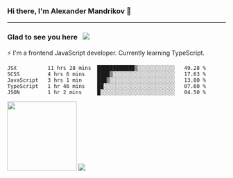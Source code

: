 ### Hi there, I'm Alexander Mandrikov 👋

- - -

### Glad to see you here &nbsp; ![](https://komarev.com/ghpvc/?username=nunsez&color=blue&label=visitors)

⚡ I'm a frontend JavaScript developer. Currently learning TypeScript.

<!--
**nunsez/nunsez** is a ✨ _special_ ✨ repository because its `README.md` (this file) appears on your GitHub profile.

Here are some ideas to get you started:

- 🔭 I’m currently working on ...
- 🌱 I’m currently learning ...
- 👯 I’m looking to collaborate on ...
- 🤔 I’m looking for help with ...
- 💬 Ask me about ...
- 📫 How to reach me: ...
- 😄 Pronouns: ...
- ⚡ Fun fact: ...
-->


<!--START_SECTION:waka-->
```text
JSX          11 hrs 28 mins  ████████████▒░░░░░░░░░░░░   49.28 % 
SCSS         4 hrs 6 mins    ████▒░░░░░░░░░░░░░░░░░░░░   17.63 % 
JavaScript   3 hrs 1 min     ███▒░░░░░░░░░░░░░░░░░░░░░   13.00 % 
TypeScript   1 hr 46 mins    ██░░░░░░░░░░░░░░░░░░░░░░░   07.60 % 
JSON         1 hr 2 mins     █░░░░░░░░░░░░░░░░░░░░░░░░   04.50 % 
```
<!--END_SECTION:waka-->

<span>
<img height="160em" src="https://github-readme-stats.vercel.app/api?username=nunsez&show_icons=true&count_private=true&hide_border=true&hide=issues" />
<img src="https://github-readme-stats.vercel.app/api/top-langs/?username=nunsez&layout=compact&hide_border=true" />
</span>

<!--
[![willianrod's wakatime stats](https://github-readme-stats.vercel.app/api/wakatime?username=nunsez&hide_border=true)](https://github.com/anuraghazra/github-readme-stats)
-->
